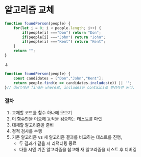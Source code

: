 # 알고리즘 교체

```jsx
function foundPerson(people) {
	for(let i = 0; i < people.length; i++) {
		if(people[i] ==="Don") return "Don";
		if(people[i] ==="John") return "John";
		if(people[i] ==="Kent") return "Kent";
	}
	return "";
}
```

↓

```jsx
function foundPerson(people) {
	const candidates = ["Don","John","Kent"];
	return people.find(e => candidates.includes(e)) || '';
}// dart에선 find는 where로, includes는 contains로 변경하면 된다.
```

### 절차

1. 교체할 코드를 함수 하나에 모으기
2. 이 함수만을 이요해 동작을 검증하는 테스트를 마련
3. 대체할 알고리즘을 준비
4. 정적 검사를 수행
5. 기존 알고리즘 vs 새 알고리즘 결과를 비교하는 테스트를 진행,
    - 두 결과가 같을 시 리팩터링 종료
    - 다를 시엔 기존 알고리즘을 참고해 새 알고리즘을 테스트 후 디버깅
